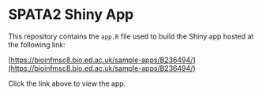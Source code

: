# SPATA2 Shiny App

This repository contains the `app.R` file used to build the Shiny app hosted at the following link:

[https://bioinfmsc8.bio.ed.ac.uk/sample-apps/B236494/](https://bioinfmsc8.bio.ed.ac.uk/sample-apps/B236494/)

Click the link above to view the app.
